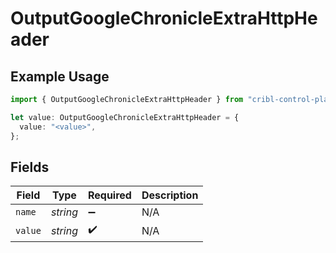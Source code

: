 # OutputGoogleChronicleExtraHttpHeader

## Example Usage

```typescript
import { OutputGoogleChronicleExtraHttpHeader } from "cribl-control-plane/models/operations";

let value: OutputGoogleChronicleExtraHttpHeader = {
  value: "<value>",
};
```

## Fields

| Field              | Type               | Required           | Description        |
| ------------------ | ------------------ | ------------------ | ------------------ |
| `name`             | *string*           | :heavy_minus_sign: | N/A                |
| `value`            | *string*           | :heavy_check_mark: | N/A                |
